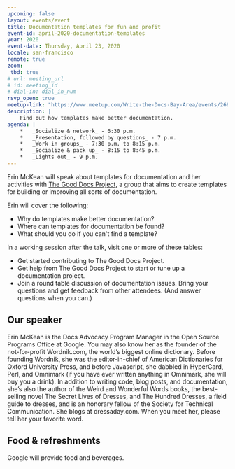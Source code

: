 ```yaml
---
upcoming: false
layout: events/event
title: Documentation templates for fun and profit
event-id: april-2020-documentation-templates
year: 2020
event-date: Thursday, April 23, 2020
locale: san-francisco
remote: true
zoom:
 tbd: true
# url: meeting_url
# id: meeting_id
# dial-in: dial_in_num
rsvp_open: true
meetup-link: "https://www.meetup.com/Write-the-Docs-Bay-Area/events/268792742/"
description: |
    Find out how templates make better documentation.
agenda: |
    *   _Socialize & network_ - 6:30 p.m.
    *   _Presentation, followed by questions_ - 7 p.m.
    *   _Work in groups_ - 7:30 p.m. to 8:15 p.m.
    *   _Socialize & pack up_ - 8:15 to 8:45 p.m.
    *   _Lights out_ - 9 p.m.
---
```


Erin McKean will speak about templates for documentation and her activities with [The Good Docs Project](https://thegooddocsproject.dev/), a group that aims to create templates for building or improving all sorts of documentation.

Erin will cover the following:

*   Why do templates make better documentation?
*   Where can templates for documentation be found?
*   What should you do if you can't find a template?

In a working session after the talk, visit one or more of these tables:

*   Get started contributing to The Good Docs Project.
*   Get help from The Good Docs Project to start or tune up a documentation project.
*   Join a round table discussion of documentation issues. Bring your questions and get feedback from other attendees. (And answer questions when you can.)

## Our speaker

Erin McKean is the Docs Advocacy Program Manager in the Open Source Programs Office at Google. You may also know her as the founder of the not-for-profit Wordnik.com, the world’s biggest online dictionary. Before founding Wordnik, she was the editor-in-chief of American Dictionaries for Oxford University Press, and before Javascript, she dabbled in HyperCard, Perl, and Omnimark (if you have ever written anything in Omnimark, she will buy you a drink). In addition to writing code, blog posts, and documentation, she’s also the author of the Weird and Wonderful Words books, the best-selling novel The Secret Lives of Dresses, and The Hundred Dresses, a field guide to dresses, and is an honorary fellow of the Society for Technical Communication. She blogs at dressaday.com. When you meet her, please tell her your favorite word.

## Food & refreshments

Google will provide food and beverages.
